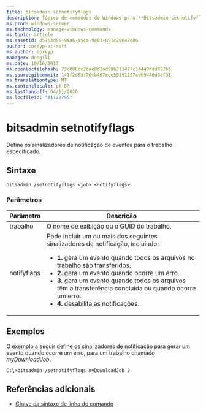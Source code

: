 ```yaml
---
title: bitsadmin setnotifyflags
description: Tópico de comandos do Windows para **Bitsadmin setnotifyflags**, que define os sinalizadores de notificação de eventos para o trabalho especificado.
ms.prod: windows-server
ms.technology: manage-windows-commands
ms.topic: article
ms.assetid: d5763d95-94a6-45ca-9e03-891c20047e06
author: coreyp-at-msft
ms.author: coreyp
manager: dongill
ms.date: 10/16/2017
ms.openlocfilehash: 73c088ce2bae8d2ad99b313417c14449ddd822b5
ms.sourcegitcommit: 141f2d83f70cb467eee59191197cdb9446d8ef31
ms.translationtype: MT
ms.contentlocale: pt-BR
ms.lasthandoff: 04/11/2020
ms.locfileid: "81122795"
---
```

# <a name="bitsadmin-setnotifyflags"></a>bitsadmin setnotifyflags

Define os sinalizadores de notificação de eventos para o trabalho especificado.

## <a name="syntax"></a>Sintaxe

```
bitsadmin /setnotifyflags <job> <notifyflags>
```

### <a name="parameters"></a>Parâmetros

| Parâmetro | Descrição |
| --------- | ----------- |
| trabalho | O nome de exibição ou o GUID do trabalho. |
| notifyflags | Pode incluir um ou mais dos seguintes sinalizadores de notificação, incluindo:<ul><li>**1.** gera um evento quando todos os arquivos no trabalho são transferidos.</li><li>**2.** gera um evento quando ocorre um erro.</li><li>**3.** gera um evento quando todos os arquivos têm a transferência concluída ou quando ocorre um erro.</li><li>**4.** desabilita as notificações.</li></ul> |

## <a name="examples"></a>Exemplos

O exemplo a seguir define os sinalizadores de notificação para gerar um evento quando ocorre um erro, para um trabalho chamado *myDownloadJob*.

```
C:\>bitsadmin /setnotifyflags myDownloadJob 2
```

## <a name="additional-references"></a>Referências adicionais

- [Chave da sintaxe de linha de comando](command-line-syntax-key.md)